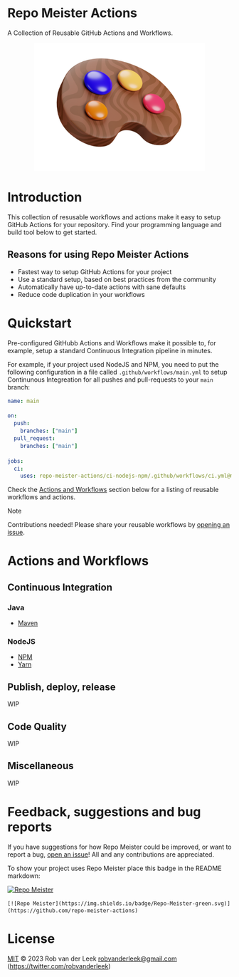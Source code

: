 # Repo Meister Actions

A Collection of Reusable GitHub Actions and Workflows.

<div align="center">
  <img src="profile/repo-meister-logo.png" width="384"/>
</div>

# Introduction

This collection of resusable workflows and actions make it easy to setup GitHub
Actions for your repository. Find your programming language and build tool
below to get started.

## Reasons for using Repo Meister Actions

- Fastest way to setup GitHub Actions for your project
- Use a standard setup, based on best practices from the community
- Automatically have up-to-date actions with sane defaults
- Reduce code duplication in your workflows

# Quickstart

Pre-configured GitHubb Actions and Workflows make it possible to, for example,
setup a standard Continuous Integration pipeline in minutes.

For example, if your project used NodeJS and NPM, you need to put the following
configuration in a file called `.github/workflows/main.yml` to setup
Continunous Integreation for all pushes and pull-requests to your `main`
branch:

```yaml
name: main

on:
  push:
    branches: ["main"]
  pull_request:
    branches: ["main"]

jobs:
  ci:
    uses: repo-meister-actions/ci-nodejs-npm/.github/workflows/ci.yml@main
```

Check the [Actions and Workflows](#actions-and-workflows) section below for a
listing of reusable workflows and actions.

> [!NOTE]
> Contributions needed! Please share your reusable workflows by [opening an issue](https://github.com/repo-meister-actions/.github/issues/new).

# Actions and Workflows

## Continuous Integration

### Java

- [Maven](https://github.com/repo-meister-actions/ci-java-maven#readme)

### NodeJS

- [NPM](https://github.com/repo-meister-actions/ci-nodejs-npm#readme)
- [Yarn](https://github.com/repo-meister-actions/ci-nodejs-yarn#readme)

## Publish, deploy, release

WIP

## Code Quality

WIP

## Miscellaneous

WIP

# Feedback, suggestions and bug reports

If you have suggestions for how Repo Meister could be improved, or want to
report a bug, [open an
issue](https://github.com/repo-meister-actions/.github/issues)! All and any
contributions are appreciated.

To show your project uses Repo Meister place this badge in the README markdown:

[![Repo Meister](https://img.shields.io/badge/Repo-Meister-green.svg)](https://github.com/repo-meister-actions)

```
[![Repo Meister](https://img.shields.io/badge/Repo-Meister-green.svg)](https://github.com/repo-meister-actions)
```

# License

[MIT](LICENSE) © 2023 Rob van der Leek <robvanderleek@gmail.com>
(https://twitter.com/robvanderleek)
